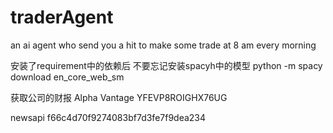 # traderAgent
an ai agent who send you a hit to make some trade at 8 am every morning

安装了requirement中的依赖后 不要忘记安装spacyh中的模型
python -m spacy download en_core_web_sm


获取公司的财报
Alpha Vantage
YFEVP8ROIGHX76UG

newsapi
f66c4d70f9274083bf7d3fe7f9dea234

